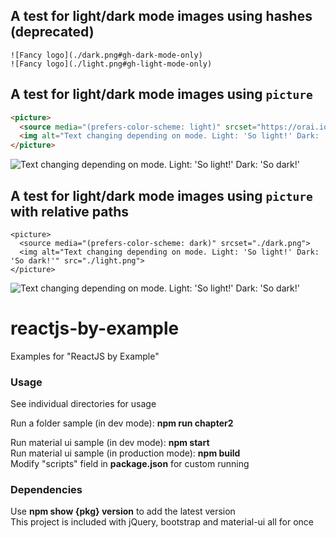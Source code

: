 

## A test for light/dark mode images using hashes (deprecated)


```
![Fancy logo](./dark.png#gh-dark-mode-only)
![Fancy logo](./light.png#gh-light-mode-only)
```
## A test for light/dark mode images using `picture`

```html
<picture>
  <source media="(prefers-color-scheme: light)" srcset="https://orai.io/images/logos/logo-full-h-light.png">
  <img alt="Text changing depending on mode. Light: 'So light!' Dark: 'So dark!'" src="https://orai.io/images/logos/logo-full-h-light.png">
</picture>
```

<picture>
  <source media="(prefers-color-scheme: dark)" srcset="https://orai.io/images/logos/logo-full-h-dark.png">
  <img alt="Text changing depending on mode. Light: 'So light!' Dark: 'So dark!'" src="https://orai.io/images/logos/logo-full-h-dark.png">
</picture>

## A test for light/dark mode images using `picture` with relative paths 

```
<picture>
  <source media="(prefers-color-scheme: dark)" srcset="./dark.png">
  <img alt="Text changing depending on mode. Light: 'So light!' Dark: 'So dark!'" src="./light.png">
</picture>
```

<picture>
  <source media="(prefers-color-scheme: dark)" srcset="./dark.png">
  <img alt="Text changing depending on mode. Light: 'So light!' Dark: 'So dark!'" src="./light.png">
</picture>


reactjs-by-example
===========

Examples for "ReactJS by Example"

### Usage

See individual directories for usage  

Run a folder sample (in dev mode): **npm run chapter2**  

Run material ui sample (in dev mode): **npm start**  
Run material ui sample (in production mode): **npm build**  
Modify "scripts" field in **package.json** for custom running  


### Dependencies  

Use **npm show {pkg} version** to add the latest version  
This project is included with jQuery, bootstrap and material-ui all for once


